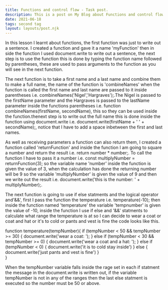 ```yaml
---
title: Functions and control flow - Task post.
description: This is a post on My Blog about Functions and control flow - Task post.
date: 2021-06-18
tags: second tag
layout: layouts/post.njk
---
```

In this lesson I learnt about functions, the first function was just to write out a sentence. I created a function and gave it a name 'myFunction' then in side the function I used document.write to write out a sentence, the next step is to use the function this is done by typing the function name followed by parentheses, these are used to pass arguments to the function as you will see in the next function.

The next function is to take a first name and a last name and combine them to make a full name, the name of the function is 'combineNames' when the function is called the first name and last name are passed to it inside parentheses i.e. combineNames('Nigel','Hargraves');.The Nigel is passed to the firstName parameter and the Hargraves is passed to the lastName parameter inside the functions parentheses i.e. function combineNames(firstName, secondName), this so they can be used inside the function.thenext step is to write out the full name this is done inside the function using document.write i.e. document.write(firstName + ' ' + secondName);, notice that I have to add a space inbetween the first and last names.

As well as receiving parameters a function can also return them, I created a function called 'returnFunction' and inside the function I am going to square a number and return the result i.e. return number * number;. To call the function I have to pass it a number i.e. const multiplyNumber = returnFunction(3); so the variable name 'number' inside the function is given the value of 3, when the calculation has done the returning number will be 9 so the variable 'multiplyNumber' is given the value of 9 and then we write out the result i.e. document.write('this is the number: ' + multiplyNumber);.

The next function is going to use if else statments and the logical operator and'&&', first I pass the function the temperature i.e. temperature(-10); then inside the function named 'temperature' the variable 'tempnumber' is given the value of -10, inside the function I use if else and '&&' statments to calculate what range the temperature is at so I can decide to wear a coat or coat and hat or it's to cold or pants and vest is fine the code looks like this. 

function temperature(tempNumber){
  if (tempNumber < 50 && tempNumber >= 30)  {
    document.write('wear a coat: ');
  } else if (tempNumber < 30 && tempNumber >= 0) {
    document.write('wear a coat and a hat: ');
  }  else if (tempNumber < 0) {
    document.write('it is to cold stay inside') 
  } else {
    document.write('just pants and vest is fine')
  }  
} 

When the tempNumber variable falls inside the rage set in each if statment the message in the document.write is written out, if the variable tempNumber is not in any of the ranges then the last else statment is executed so the number must be 50 or above.
